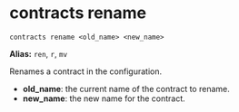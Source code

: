 # **contracts rename**

`contracts rename <old_name> <new_name>`

**Alias:** `ren`, `r`, `mv`

Renames a contract in the configuration.

- **old_name**: the current name of the contract to rename.
- **new_name**: the new name for the contract.
